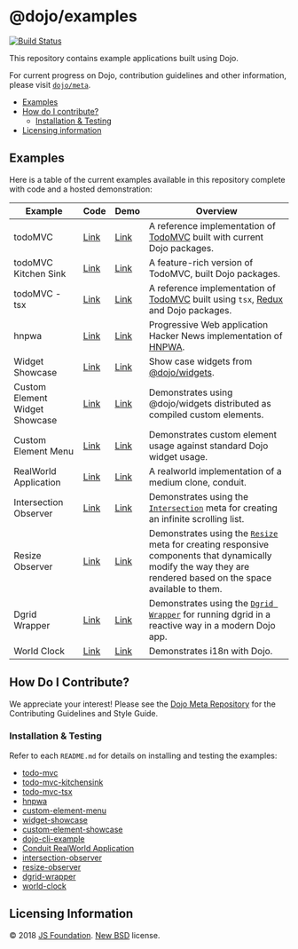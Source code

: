 # @dojo/examples

[![Build Status](https://travis-ci.org/dojo/examples.svg?branch=master)](https://travis-ci.org/dojo/examples)

This repository contains example applications built using Dojo.

For current progress on Dojo, contribution guidelines and other information, please visit [`dojo/meta`](https://github.com/dojo/meta).

- [Examples](#examples)
- [How do I contribute?](#how-do-i-contribute)
  - [Installation & Testing](#installation--testing)
- [Licensing information](#licensing-information)

## Examples

Here is a table of the current examples available in this repository complete with code and a hosted demonstration:

| Example  | Code  | Demo  | Overview  |
|---|---|---|---|
|  todoMVC  | [Link](./todo-mvc)  | [Link](https://dojo.github.io/examples/todo-mvc)  | A reference implementation of [TodoMVC](http://todomvc.com/) built with current Dojo packages.  |
|  todoMVC Kitchen Sink | [Link](./todo-mvc-kitchensink)  | [Link](https://dojo.github.io/examples/todo-mvc-kitchensink)  |   A feature-rich version of TodoMVC, built Dojo packages. |
| todoMVC - tsx  |  [Link](./todo-mvc-tsx) | [Link](https://dojo.github.io/examples/todo-mvc-tsx) | A reference implementation of [TodoMVC](http://todomvc.com/) built using `tsx`, [Redux](https://github.com/reactjs/redux)  and Dojo packages.  |
| hnpwa  |  [Link](./hnpwa) | [Link](https://dojo-2-hnpwa-d668d.firebaseapp.com/) | Progressive Web application Hacker News implementation of [HNPWA](https://http://hnpwa.com/).  |
| Widget Showcase  |  [Link](./widget-showcase/README.md)  | [Link](https://dojo.github.io/examples/widget-showcase)  | Show case widgets from [@dojo/widgets](https://github.com/dojo/widgets).  |
| Custom Element Widget Showcase | [Link](./custom-element-showcase/README.md) | [Link](https://dojo.github.io/examples/custom-element-showcase) |  Demonstrates using @dojo/widgets distributed as compiled custom elements. |
| Custom Element Menu |  [Link](./custom-element-menu/README.md) |  [Link](https://dojo.github.io/examples/custom-element-menu) | Demonstrates custom element usage against standard Dojo widget usage. |
| RealWorld Application | [Link](./realworld/README.md) |  [Link](https://dojo.github.io/examples/realworld) | A realworld implementation of a medium clone, conduit.  |
| Intersection Observer | [Link](./intersection-observer/README.md)   |  [Link](https://dojo.github.io/examples/intersection-observer/)  |  Demonstrates using the [`Intersection`](https://github.com/dojo/widget-core#intersection) meta for creating an infinite scrolling list. |
| Resize Observer | [Link](./resize-observer/README.md) |  [Link](https://dojo.github.io/examples/resize-observer/)  |  Demonstrates using the [`Resize`](https://github.com/dojo/widget-core#resize) meta for creating responsive components that dynamically modify the way they are rendered based on the space available to them. |
| Dgrid Wrapper | [Link](./dgrid-wrapper/README.md) | [Link](htttps://dojo.github.io.examples/dgrid-wrapper) | Demonstrates using the [`Dgrid Wrapper`](https://github.com/dojo/interop/tree/master/src/dgrid) for running dgrid in a reactive way in a modern Dojo app. |
| World Clock | [Link](./world-clock/README.md) | [Link](htttps://dojo.github.io.examples/world-clock) | Demonstrates i18n with Dojo. |

## How Do I Contribute?

We appreciate your interest! Please see the [Dojo Meta Repository](https://github.com/dojo/meta#readme) for the Contributing Guidelines and Style Guide.

### Installation & Testing

Refer to each `README.md` for details on installing and testing the examples:

* [todo-mvc](./todo-mvc/README.md)
* [todo-mvc-kitchensink](./todo-mvc-kitchensink/README.md)
* [todo-mvc-tsx](./todo-mvc-tsx/README.md)
* [hnpwa](./hnpwa/README.md)
* [custom-element-menu](./custom-element-menu/README.md)
* [widget-showcase](./widget-showcase/README.md)
* [custom-element-showcase](./custom-element-showcase/README.md)
* [dojo-cli-example](./dojo-cli-example/README.md)
* [Conduit RealWorld Application](./realworld/README.md)
* [intersection-observer](./intersection-observer/README.md)
* [resize-observer](./resize-observer/README.md)
* [dgrid-wrapper](./dgrid-wrapper/README.md)
* [world-clock](./world-clock/README.md)

## Licensing Information

© 2018 [JS Foundation](https://js.foundation/). [New BSD](http://opensource.org/licenses/BSD-3-Clause) license.
